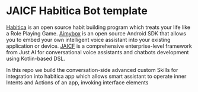 # JAICF Habitica Bot template

[Habitica](https://habitica.com) is an open source habit building program which treats your life like a Role Playing Game.
[Aimybox](aimybox.com) is an open source Android SDK that allows you to embed your own intelligent voice assistant into your existing application or device.
[JAICF](https://framework.just-ai.com/) is a comprehensive enterprise-level framework from Just AI for conversational voice assistants and chatbots development using Kotlin-based DSL.


In this repo we build the conversation-side advanced custom Skills for integration into habitica app which allows smart assistant to operate inner Intents and Actions of an app, invoking interface elements
